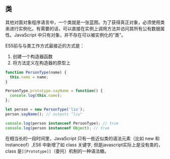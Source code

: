 
## 类
其他对面对象程序语言中，一个类就是一张蓝图。为了获得真正对象，必须使用类来进行实例化。有需要的话，可以直接在实例上调用方法并访问其所有公有数据属性。JavaScript 中只有对象，并不存在可以被实例化的“类”。

ES5前与与类工作方式最接近的方式是：
1. 创建一个构造器函数
2. 将方法定义在构造器的原型上
```js
function PersonType(name) {
  this.name = name;
}

PersonType.prototype.sayName = function() {
  console.log(this.name);
};

let person = new PersonType('liu');
person.sayName(); // outputs "liu"

console.log(person instanceof PersonType); // true
console.log(person instanceof Object); // true
```


在相当长的一段时间里，JavaScript 只有一些近似类的语法元素（比如 new 和 instanceof）,ES6 中新增了如 class 关键字, 但是javascript实际上是没有类的，class 是`[[Prototype]]`（委托）机制的一种语法糖。